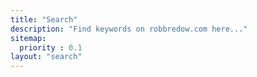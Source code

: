```yaml
---
title: "Search"
description: "Find keywords on robbredow.com here..."
sitemap:
  priority : 0.1
layout: "search"
---
```

